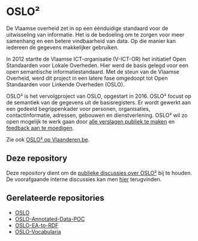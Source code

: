 # OSLO²

De Vlaamse overheid zet in op een éénduidige standaard voor de uitwisseling van informatie. Het is de bedoeling om te zorgen voor meer samenhang en een betere vindbaarheid van data. Op die manier kan iedereen de gegevens makkelijker gebruiken.

In 2012 startte de Vlaamse ICT-organisatie (V-ICT-OR) het initiatief Open Standaarden voor Lokale Overheden. Hier werd de basis gelegd voor een open semantische informatiestandaard. Met de steun van de Vlaamse Overheid, werd dit project in een latere fase omgedoopt tot Open Standaarden voor Linkende Overheden (OSLO).

OSLO² is het vervolgproject van OSLO, opgestart in 2016. OSLO² focust op de semantiek van de gegevens uit de basisregisters. Er wordt gewerkt aan een gedeeld begrippenkader voor personen, organisaties, contactinformatie, adressen, gebouwen en dienstverlening. OSLO² wil zo open mogelijk te werk gaan door [alle verslagen publiek te maken](https://informatievlaanderen.github.io/OSLO) en [feedback aan te moedigen](https://github.com/Informatievlaanderen/OSLO-Public-Discussion/issues).

Zie ook [OSLO² op Vlaanderen.be](https://overheid.vlaanderen.be/producten-diensten/OSLO2).

## Deze repository

Deze repository dient om de [publieke discussies over OSLO²](https://github.com/Informatievlaanderen/OSLO/issues) bij te houden. De voorafgaande interne discussies kan men [hier](https://informatievlaanderen.github.io/OSLO) terugvinden.

## Gerelateerde repositories

- [OSLO](https://informatievlaanderen.github.io/OSLO)
- [OSLO-Annotated-Data-POC](https://github.com/Informatievlaanderen/OSLO-Annotated-Data-POC)
- [OSLO-EA-to-RDF](https://github.com/Informatievlaanderen/OSLO-EA-to-RDF)
- [OSLO-Vocabularia](https://github.com/Informatievlaanderen/OSLO-Vocabularia)